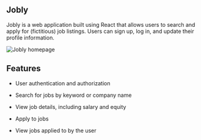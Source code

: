 Jobly
---
Jobly is a web application built using React that allows users to search and apply for (fictitious) job listings. Users can sign up, log in, and update their profile information.

![Jobly homepage](https://i.imgur.com/R4spRRN.png)

Features
---
- User authentication and authorization

- Search for jobs by keyword or company name

- View job details, including salary and equity

- Apply to jobs

- View jobs applied to by the user

